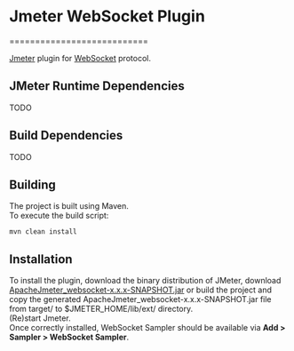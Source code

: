 # Jmeter WebSocket Plugin #
===========================

[Jmeter](http://jmeter.apache.org/) plugin for [WebSocket](http://en.wikipedia.org/wiki/WebSocket) protocol.

JMeter Runtime Dependencies
---------------------------

TODO

Build Dependencies
------------------

TODO

Building
--------

The project is built using Maven.<br>
To execute the build script:

```
mvn clean install
```

Installation
------------

To install the plugin, download the binary distribution of JMeter, download [ApacheJmeter_websocket-x.x.x-SNAPSHOT.jar](TODO) or build the project and copy the generated ApacheJmeter_websocket-x.x.x-SNAPSHOT.jar file from target/ to $JMETER_HOME/lib/ext/ directory.<br>
(Re)start Jmeter.<br>
Once correctly installed, WebSocket Sampler should be available via **Add > Sampler > WebSocket Sampler**.

